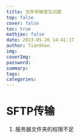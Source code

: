 ```yaml
---
title: 文件传输常见问题
top: false
cover: false
toc: true
mathjax: false
date: 2023-05-26 14:41:17
author: TianShan
img:
coverImg:
password:
summary:
tags:
categories:
---
```

# SFTP传输
1. 服务器文件夹的权限不足